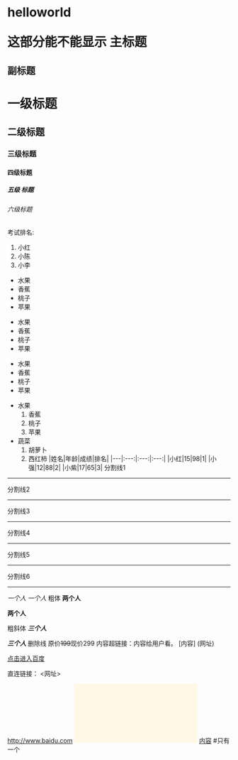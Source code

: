helloworld</p>
这部分能不能显示
主标题
===
副标题
---
# 一级标题
## 二级标题
### 三级标题
#### 四级标题
##### 五级 标题
###### 六级标题
 考试排名:
1. 小红
2. 小陈
3. 小李
+ 水果
+ 香蕉
+  桃子
+ 苹果
- 水果
- 香蕉
-  桃子
- 苹果
* 水果
* 香蕉
*  桃子
* 苹果
+ 水果
  1. 香蕉
  2. 桃子
  3. 苹果
+ 蔬菜
  1. 胡萝卜
  2. 西红柿 
|姓名|年龄|成绩|排名|
|---|:---:|:---:|:---:|
|小红|15|98|1|
|小强|12|88|2|
|小紫|17|65|3|
分割线1

***
分割线2

---
分割线3

___
分割线4

* * *
分割线5

- - -
分割线6

_ _ _
*一个人*
_一个人_
 粗体
**两个人**

__两个人__

 粗斜体
***三个人***

___三个人___
 删除线
原价~~199~~现价299
内容超链接：内容给用户看。 	 [内容] (网址)

[点击进入百度](http://www.baidu.com)

直连链接： <网址>

<http://www.baidu.com>
![alt内容](./text.JPG "title内容")
[内容](#标题) #只有一个
